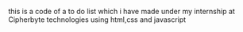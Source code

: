 this is a code of a to do list which i have made under my internship at Cipherbyte technologies using html,css and javascript
